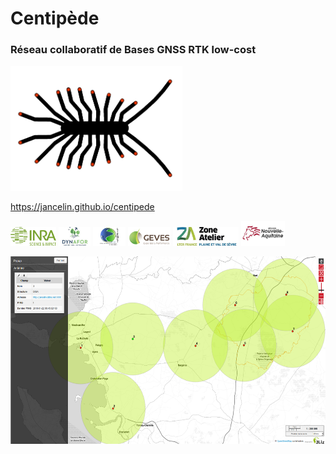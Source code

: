 # Centipède

### Réseau collaboratif de Bases GNSS RTK low-cost

<img src="docs/images/centipede.jpg" height="200">

https://jancelin.github.io/centipede

<img src="docs/images/inra.png" height="30"> <img src="docs/images/dynafor.jpg" height="30"> <img src="docs/images/lienss.png" height="30"> <img src="docs/images/geves.png" height="30"> <img src="docs/images/ZA.jpg" height="30"> <img src="docs/images/region.jpg" height="40">



<img src="docs/images/rtk_map.png" height="300
"> 
